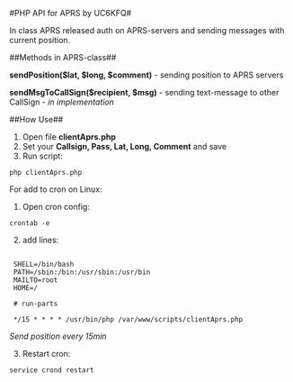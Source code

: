 #PHP API for APRS by UC6KFQ#

In class APRS released auth on APRS-servers and sending messages with current position.

##Methods in APRS-class##

**sendPosition($lat, $long, $comment)** - sending position to APRS servers

**sendMsgToCallSign($recipient, $msg)** - sending text-message to other CallSign - *in implementation*
 
 
##How Use##
 
 1) Open file **clientAprs.php**
 2) Set your **Callsign, Pass, Lat, Long, Comment** and save
 3) Run script: 
 
 ```
 php clientAprs.php
 ```
  
 For add to cron on Linux:
   1) Open cron config: 
   
   ```
   crontab -e
   ```
   
   2) add lines:
   
   ```
   
    SHELL=/bin/bash
    PATH=/sbin:/bin:/usr/sbin:/usr/bin
    MAILTO=root
    HOME=/
    
    # run-parts
    
    */15 * * * * /usr/bin/php /var/www/scripts/clientAprs.php
   
   ```
   
   *Send position every 15min*
   
   3) Restart cron:
   
   ```
   service crond restart
   ```

